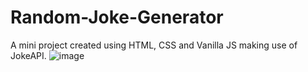 # Random-Joke-Generator
A mini project created using HTML, CSS and Vanilla JS making use of JokeAPI.
![image](https://github.com/hash-slash/Random-Joke-Generator/assets/78008554/99352a4b-91b9-4a9a-8ade-621757770f32)
